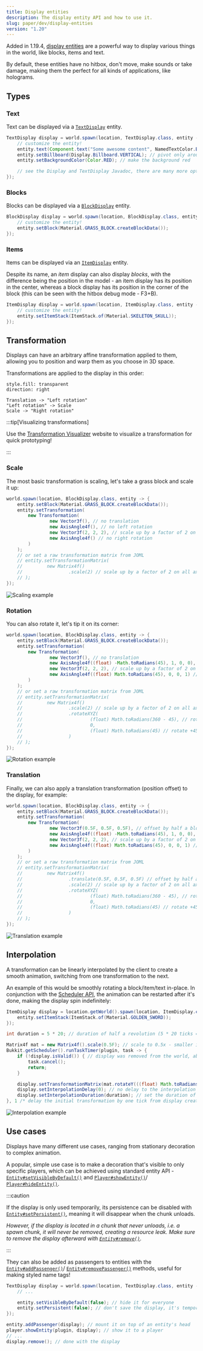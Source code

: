 ```yaml
---
title: Display entities
description: The display entity API and how to use it.
slug: paper/dev/display-entities
version: "1.20"
---
```


Added in 1.19.4, [display entities](https://minecraft.wiki/w/Display) are a powerful way to display
various things in the world, like blocks, items and text.

By default, these entities have no hitbox, don't move, make sounds or take damage,
making them the perfect for all kinds of applications, like holograms.

## Types

### Text

Text can be displayed via a [`TextDisplay`](jd:paper:org.bukkit.entity.TextDisplay)
entity.

```java
TextDisplay display = world.spawn(location, TextDisplay.class, entity -> {
    // customize the entity!
    entity.text(Component.text("Some awesome content", NamedTextColor.BLACK));
    entity.setBillboard(Display.Billboard.VERTICAL); // pivot only around the vertical axis
    entity.setBackgroundColor(Color.RED); // make the background red

    // see the Display and TextDisplay Javadoc, there are many more options
});
```

### Blocks

Blocks can be displayed via a [`BlockDisplay`](jd:paper:org.bukkit.entity.BlockDisplay)
entity.

```java
BlockDisplay display = world.spawn(location, BlockDisplay.class, entity -> {
    // customize the entity!
    entity.setBlock(Material.GRASS_BLOCK.createBlockData());
});
```

### Items

Items can be displayed via an [`ItemDisplay`](jd:paper:org.bukkit.entity.ItemDisplay)
entity.

Despite its name, an _item_ display can also display _blocks_, with the difference being the
position in the model - an item display has its position in the center, whereas a block display has
its position in the corner of the block (this can be seen with the hitbox debug mode - F3+B).

```java
ItemDisplay display = world.spawn(location, ItemDisplay.class, entity -> {
    // customize the entity!
    entity.setItemStack(ItemStack.of(Material.SKELETON_SKULL));
});
```

## Transformation

Displays can have an arbitrary affine transformation applied to them, allowing you to position and
warp them as you choose in 3D space.

Transformations are applied to the display in this order:

```d2
style.fill: transparent
direction: right

Translation -> "Left rotation"
"Left rotation" -> Scale
Scale -> "Right rotation"
```

:::tip[Visualizing transformations]

Use the [Transformation Visualizer](https://misode.github.io/transformation/) website to visualize
a transformation for quick prototyping!

:::

### Scale

The most basic transformation is scaling, let's take a grass block and scale it up:

```java
world.spawn(location, BlockDisplay.class, entity -> {
    entity.setBlock(Material.GRASS_BLOCK.createBlockData());
    entity.setTransformation(
        new Transformation(
                new Vector3f(), // no translation
                new AxisAngle4f(), // no left rotation
                new Vector3f(2, 2, 2), // scale up by a factor of 2 on all axes
                new AxisAngle4f() // no right rotation
        )
    );
    // or set a raw transformation matrix from JOML
    // entity.setTransformationMatrix(
    //         new Matrix4f()
    //                 .scale(2) // scale up by a factor of 2 on all axes
    // );
});
```

![Scaling example](./assets/display-scale.png)

### Rotation

You can also rotate it, let's tip it on its corner:

```java {6, 8, 15-19}
world.spawn(location, BlockDisplay.class, entity -> {
    entity.setBlock(Material.GRASS_BLOCK.createBlockData());
    entity.setTransformation(
        new Transformation(
                new Vector3f(), // no translation
                new AxisAngle4f((float) -Math.toRadians(45), 1, 0, 0), // rotate -45 degrees on the X axis
                new Vector3f(2, 2, 2), // scale up by a factor of 2 on all axes
                new AxisAngle4f((float) Math.toRadians(45), 0, 0, 1) // rotate +45 degrees on the Z axis
        )
    );
    // or set a raw transformation matrix from JOML
    // entity.setTransformationMatrix(
    //         new Matrix4f()
    //                 .scale(2) // scale up by a factor of 2 on all axes
    //                 .rotateXYZ(
    //                         (float) Math.toRadians(360 - 45), // rotate -45 degrees on the X axis
    //                         0,
    //                         (float) Math.toRadians(45) // rotate +45 degrees on the Z axis
    //                 )
    // );
});
```

![Rotation example](./assets/display-rotation.png)

### Translation

Finally, we can also apply a translation transformation (position offset) to the display, for example:

```java {5, 14}
world.spawn(location, BlockDisplay.class, entity -> {
    entity.setBlock(Material.GRASS_BLOCK.createBlockData());
    entity.setTransformation(
        new Transformation(
                new Vector3f(0.5F, 0.5F, 0.5F), // offset by half a block on all axes
                new AxisAngle4f((float) -Math.toRadians(45), 1, 0, 0), // rotate -45 degrees on the X axis
                new Vector3f(2, 2, 2), // scale up by a factor of 2 on all axes
                new AxisAngle4f((float) Math.toRadians(45), 0, 0, 1) // rotate +45 degrees on the Z axis
        )
    );
    // or set a raw transformation matrix from JOML
    // entity.setTransformationMatrix(
    //         new Matrix4f()
    //                 .translate(0.5F, 0.5F, 0.5F) // offset by half a block on all axes
    //                 .scale(2) // scale up by a factor of 2 on all axes
    //                 .rotateXYZ(
    //                         (float) Math.toRadians(360 - 45), // rotate -45 degrees on the X axis
    //                         0,
    //                         (float) Math.toRadians(45) // rotate +45 degrees on the Z axis
    //                 )
    // );
});
```

![Translation example](./assets/display-trans.png)

## Interpolation

A transformation can be linearly interpolated by the client to create a smooth animation,
switching from one transformation to the next.

An example of this would be smoothly rotating a block/item/text in-place. In conjunction with the
[Scheduler API](/paper/dev/scheduler), the animation can be restarted after it's done,
making the display spin indefinitely:

```java
ItemDisplay display = location.getWorld().spawn(location, ItemDisplay.class, entity -> {
    entity.setItemStack(ItemStack.of(Material.GOLDEN_SWORD));
});

int duration = 5 * 20; // duration of half a revolution (5 * 20 ticks = 5 seconds)

Matrix4f mat = new Matrix4f().scale(0.5F); // scale to 0.5x - smaller item
Bukkit.getScheduler().runTaskTimer(plugin, task -> {
    if (!display.isValid()) { // display was removed from the world, abort task
        task.cancel();
        return;
    }

    display.setTransformationMatrix(mat.rotateY(((float) Math.toRadians(180)) + 0.1F /* prevent the client from interpolating in reverse */));
    display.setInterpolationDelay(0); // no delay to the interpolation
    display.setInterpolationDuration(duration); // set the duration of the interpolated rotation
}, 1 /* delay the initial transformation by one tick from display creation */, duration);
```

![Interpolation example](./assets/display-interp.gif)

## Use cases

Displays have many different use cases, ranging from stationary decoration to complex animation.

A popular, simple use case is to make a decoration that's visible to only specific players,
which can be achieved using standard entity API - [`Entity#setVisibleByDefault()`](jd:paper:org.bukkit.entity.Entity#setVisibleByDefault(boolean))
and [`Player#showEntity()`](jd:paper:org.bukkit.entity.Player#showEntity(org.bukkit.plugin.Plugin,org.bukkit.entity.Entity))/
[`Player#hideEntity()`](jd:paper:org.bukkit.entity.Player#hideEntity(org.bukkit.plugin.Plugin,org.bukkit.entity.Entity)).

:::caution

If the display is only used temporarily, its persistence can be disabled with
[`Entity#setPersistent()`](jd:paper:org.bukkit.entity.Entity#setPersistent(boolean)),
meaning it will disappear when the chunk unloads.

_However, if the display is located in a chunk that never unloads, i.e. a spawn chunk, it will never
be removed, creating a resource leak. Make sure to remove the display afterward with
[`Entity#remove()`](jd:paper:org.bukkit.entity.Entity#remove())._

:::

They can also be added as passengers to entities with the
[`Entity#addPassenger()`](jd:paper:org.bukkit.entity.Entity#addPassenger(org.bukkit.entity.Entity))/
[`Entity#removePassenger()`](jd:paper:org.bukkit.entity.Entity#removePassenger(org.bukkit.entity.Entity))
methods, useful for making styled name tags!

```java
TextDisplay display = world.spawn(location, TextDisplay.class, entity -> {
    // ...

    entity.setVisibleByDefault(false); // hide it for everyone
    entity.setPersistent(false); // don't save the display, it's temporary
});

entity.addPassenger(display); // mount it on top of an entity's head
player.showEntity(plugin, display); // show it to a player
// ...
display.remove(); // done with the display
```
